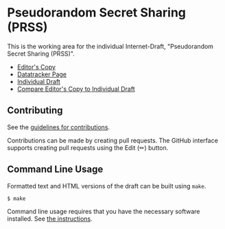 # Pseudorandom Secret Sharing (PRSS)

This is the working area for the individual Internet-Draft, "Pseudorandom Secret Sharing (PRSS)".

* [Editor's Copy](https://martinthomson.github.io/ipa-id/#go.draft-thomson-ppm-prss.html)
* [Datatracker Page](https://datatracker.ietf.org/doc/draft-thomson-ppm-prss)
* [Individual Draft](https://datatracker.ietf.org/doc/html/draft-thomson-ppm-prss)
* [Compare Editor's Copy to Individual Draft](https://martinthomson.github.io/ipa-id/#go.draft-thomson-ppm-prss.diff)


## Contributing

See the
[guidelines for contributions](https://github.com/martinthomson/ipa-id/blob//CONTRIBUTING.md).

Contributions can be made by creating pull requests.
The GitHub interface supports creating pull requests using the Edit (✏) button.


## Command Line Usage

Formatted text and HTML versions of the draft can be built using `make`.

```sh
$ make
```

Command line usage requires that you have the necessary software installed.  See
[the instructions](https://github.com/martinthomson/i-d-template/blob/main/doc/SETUP.md).

